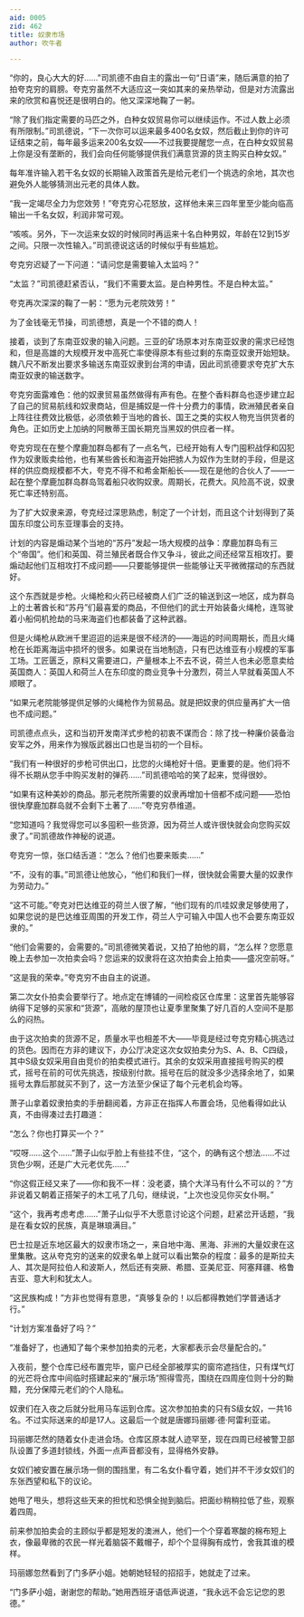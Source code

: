 ```yaml
---
aid: 0005
zid: 462
title: 奴隶市场
author: 吹牛者

---
```




  “你的，良心大大的好……”司凯德不由自主的露出一句“日语”来，随后满意的拍了拍夸克穷的肩膀。夸克穷虽然不大适应这一突如其来的亲热举动，但是对方流露出来的欣赏和喜悦还是很明白的。他又深深地鞠了一躬。

  “除了我们指定需要的马匹之外，白种女奴贸易你可以继续运作。不过人数上必须有所限制。”司凯德说，“下一次你可以运来最多400名女奴，然后截止到你的许可证结束之前，每年最多运来200名女奴——不过我要提醒您一点，在白种女奴贸易上你是没有垄断的，我们会向任何能够提供我们满意货源的货主购买白种女奴。”

  每年准许输入若干名女奴的长期输入政策首先是给元老们一个挑选的余地，其次也避免外人能够猜测出元老的具体人数。

  “我一定竭尽全力为您效劳！”夸克穷心花怒放，这样他未来三四年里至少能向临高输出一千名女奴，利润非常可观。

  “咳咳。另外，下一次运来女奴的时候同时再运来十名白种男奴，年龄在12到15岁之间。只限一次性输入。”司凯德说这话的时候似乎有些尴尬。

  夸克穷迟疑了一下问道：“请问您是需要输入太监吗？”

  “太监？”司凯德赶紧否认，“我们不需要太监。是白种男性。不是白种太监。”

  夸克再次深深的鞠了一躬：“愿为元老院效劳！”

  为了金钱毫无节操，司凯德想，真是一个不错的商人！

  接着，谈到了东南亚奴隶的输入问题。三亚的矿场原本对东南亚奴隶的需求已经饱和，但是高雄的大规模开发中高死亡率使得原本有些过剩的东南亚奴隶开始短缺。魏八尺不断发出要求多输送东南亚奴隶到台湾的申请，因此司凯德要求夸克扩大东南亚奴隶的输送数字。

  夸克穷面露难色：他的奴隶贸易虽然做得有声有色。在整个香料群岛也逐步建立起了自己的贸易航线和奴隶商站，但是捕奴是一件十分费力的事情，欧洲殖民者亲自上阵往往费效比极低，必须依赖于当地的酋长、国王之类的实权人物充当供货者的角色。正如历史上加纳的阿散蒂王国长期充当黑奴的供应者一样。

  夸克穷现在在整个摩鹿加群岛都有了一点名气，已经开始有人专门囤积战俘和囚犯作为奴隶贩卖给他，也有某些酋长和海盗开始把掳人为奴作为生财的手段，但是这样的供应商规模都不大，夸克不得不和希金斯船长——现在是他的合伙人了——一起在整个摩鹿加群岛群岛驾着船只收购奴隶。周期长，花费大。风险高不说，奴隶死亡率还特别高。

  为了扩大奴隶来源，夸克经过深思熟虑，制定了一个计划，而且这个计划得到了英国东印度公司东亚理事会的支持。

  计划的内容是煽动某个当地的“苏丹”发起一场大规模的战争：摩鹿加群岛有三个“帝国”。他们和英国、荷兰殖民者既合作又争斗，彼此之间还经常互相攻打。要煽动起他们互相攻打不成问题——只要能够提供一些能够让天平微微摆动的东西就好。

  这个东西就是步枪。火绳枪和火药已经被商人们广泛的输送到这一地区，成为群岛上的土著酋长和“苏丹”们最喜爱的商品，不但他们的武士开始装备火绳枪，连驾驶着小船伺机抢劫的马来海盗们也都装备了这种武器。

  但是火绳枪从欧洲千里迢迢的运来是很不经济的——海运的时间周期长，而且火绳枪在长距离海运中损坏的很多。如果说在当地制造，只有巴达维亚有小规模的军事工场。工匠匮乏，原料又需要进口，产量根本上不去不说，荷兰人也未必愿意卖给英国商人：英国人和荷兰人在东印度的商业竞争十分激烈，荷兰人早就看英国人不顺眼了。

  “如果元老院能够提供足够的火绳枪作为贸易品。就是把奴隶的供应量再扩大一倍也不成问题。”

  司凯德点点头，这和当初开发南洋式步枪的初衷不谋而合：除了找一种廉价装备治安军之外，用来作为猴版武器出口也是当初的一个目标。

  “我们有一种很好的步枪可供出口，比您的火绳枪好十倍。更重要的是。他们将不得不长期从您手中购买发射的弹药……”司凯德哈哈的笑了起来，觉得很妙。

  “如果有这种美妙的商品。那元老院所需要的奴隶再增加十倍都不成问题——恐怕很快摩鹿加群岛就不会剩下土著了……”夸克穷恭维道。

  “您知道吗？我觉得您可以多囤积一些货源，因为荷兰人或许很快就会向您购买奴隶了。”司凯德故作神秘的说道。

  夸克穷一惊，张口结舌道：“怎么？他们也要来贩卖……”

  “不，没有的事。”司凯德让他放心，“他们和我们一样，很快就会需要大量的奴隶作为劳动力。”

  “这不可能。”夸克对巴达维亚的荷兰人很了解，“他们现有的爪哇奴隶足够使用了，如果您说的是巴达维亚周围的开发工作，荷兰人宁可输入中国人也不会要东南亚奴隶的。”

  “他们会需要的，会需要的。”司凯德微笑着说，又拍了拍他的肩，“怎么样？您愿意晚上去参加一次拍卖会吗？您运来的奴隶将在这次拍卖会上拍卖——盛况空前呀。”

  “这是我的荣幸。”夸克穷不由自主的说道。

  第二次女仆拍卖会要举行了。地点定在博铺的一间检疫区仓库里：这里首先能够容纳得下足够的买家和“货源”，高敞的屋顶也让夏季里聚集了好几百的人空间不是那么的闷热。

  由于这次拍卖的货源不足，质量水平也相差不大——毕竟是经过夸克穷精心挑选过的货色。因而在方非的建议下，办公厅决定这次女奴拍卖分为S、A、B、C四级，其中S级女奴采用自由竞价的拍卖模式进行。其余的女奴采用直接摇号购买的模式，摇号在前的可优先挑选，按级别付款。摇号在后的就没多少选择余地了，如果摇号太靠后那就买不到了，这一方法至少保证了每个元老机会均等。

  萧子山拿着奴隶拍卖的手册翻阅着，方非正在指挥人布置会场，见他看得如此认真，不由得凑过去打趣道：

  “怎么？你也打算买一个？”

  “哎呀……这个……”萧子山似乎脸上有些挂不住，“这个，的确有这个想法……不过货色少啊，还是广大元老优先……”

  “你这假正经又来了——你和我不一样：没老婆，搞个大洋马有什么不可以的？”方非说着又朝着正搭架子的木工吼了几句，继续说，“上次也没见你买女仆啊。”

  “这个，我再考虑考虑……”萧子山似乎不大愿意讨论这个问题，赶紧岔开话题，“我是在看女奴的民族，真是琳琅满目。”

  巴士拉是近东地区最大的奴隶市场之一，来自地中海、黑海、非洲的大量奴隶在这里集散。这从夸克穷的送来的奴隶名单上就可以看出繁杂的程度：最多的是斯拉夫人、其次是阿拉伯人和波斯人，然后还有突厥、希腊、亚美尼亚、阿塞拜疆、格鲁吉亚、意大利和犹太人。

  “这民族构成！”方非也觉得有意思，“真够复杂的！以后都得教她们学普通话才行。”

  “计划方案准备好了吗？”

  “准备好了，也通知了每个来参加拍卖的元老，大家都表示会尽量配合的。”

  入夜前，整个仓库已经布置完毕，窗户已经全部被厚实的窗帘遮挡住，只有煤气灯的光芒将仓库中间临时搭建起来的“展示场”照得雪亮，围绕在四周座位则十分的黝黯，充分保障元老们的个人隐私。

  奴隶们在入夜之后就分批用马车运到仓库。这次参加拍卖的只有S级女奴，一共16名。不过实际送来的却是17人。这最后一个就是唐娜玛丽娜·德·阿雷利亚诺。

  玛丽娜茫然的随着女仆走进会场。仓库区原本就人迹罕至，现在四周已经被警卫部队设置了多道封锁线，外面一点声音都没有，显得格外安静。

  女奴们被安置在展示场一侧的围挡里，有二名女仆看守着，她们并不干涉女奴们的东张西望和私下的议论。

  她甩了甩头，想将这些天来的担忧和恐惧全抛到脑后。把面纱稍稍拉低了些，观察着四周。

  前来参加拍卖会的主顾似乎都是短发的澳洲人，他们一个个穿着寒酸的棉布短上衣，像最卑微的农民一样光着脑袋不戴帽子，却个个显得胸有成竹，舍我其谁的模样。

  玛丽娜忽然看到了门多萨小姐。她朝她轻轻的招招手，她就走了过来。

  “门多萨小姐，谢谢您的帮助。”她用西班牙语低声说道，“我永远不会忘记您的恩德。”



